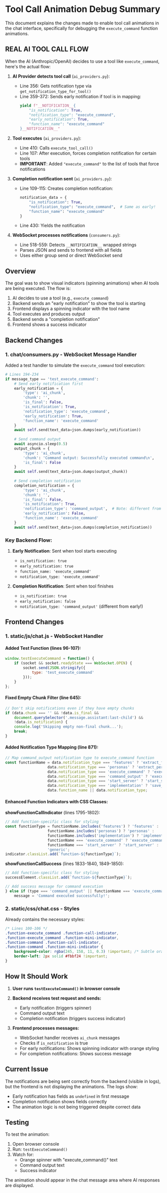 # Tool Call Animation Debug Summary

This document explains the changes made to enable tool call animations in the chat interface, specifically for debugging the `execute_command` function animations.

## REAL AI TOOL CALL FLOW

When the AI (Anthropic/OpenAI) decides to use a tool like `execute_command`, here's the actual flow:

1. **AI Provider detects tool call** (`ai_providers.py`):
   - Line 356: Gets notification type via `get_notification_type_for_tool()`
   - Line 359-372: Sends early notification if tool is in mapping:
     ```python
     yield f"__NOTIFICATION__{
         "is_notification": True,
         "notification_type": "execute_command",
         "early_notification": True,
         "function_name": "execute_command"
     }__NOTIFICATION__"
     ```

2. **Tool executes** (`ai_providers.py`):
   - Line 410: Calls `execute_tool_call()`
   - Line 107: After execution, forces completion notification for certain tools
   - **IMPORTANT**: Added `"execute_command"` to the list of tools that force notifications

3. **Completion notification sent** (`ai_providers.py`):
   - Line 109-115: Creates completion notification:
     ```python
     notification_data = {
         "is_notification": True,
         "notification_type": "execute_command",  # Same as early!
         "function_name": "execute_command"
     }
     ```
   - Line 430: Yields the notification

4. **WebSocket processes notifications** (`consumers.py`):
   - Line 518-559: Detects `__NOTIFICATION__` wrapped strings
   - Parses JSON and sends to frontend with all fields
   - Uses either group send or direct WebSocket send

## Overview

The goal was to show visual indicators (spinning animations) when AI tools are being executed. The flow is:
1. AI decides to use a tool (e.g., `execute_command`)
2. Backend sends an "early notification" to show the tool is starting
3. Frontend displays a spinning indicator with the tool name
4. Tool executes and produces output
5. Backend sends a "completion notification" 
6. Frontend shows a success indicator

## Backend Changes

### 1. **chat/consumers.py** - WebSocket Message Handler

Added a test handler to simulate the `execute_command` tool execution:

```python
# Lines 194-234
if message_type == 'test_execute_command':
    # Send early notification first
    early_notification = {
        'type': 'ai_chunk',
        'chunk': '',
        'is_final': False,
        'is_notification': True,
        'notification_type': 'execute_command',
        'early_notification': True,
        'function_name': 'execute_command'
    }
    await self.send(text_data=json.dumps(early_notification))
    
    # Send command output
    await asyncio.sleep(0.5)
    output_chunk = {
        'type': 'ai_chunk',
        'chunk': 'Command output: Successfully executed command\n',
        'is_final': False
    }
    await self.send(text_data=json.dumps(output_chunk))
    
    # Send completion notification
    completion_notification = {
        'type': 'ai_chunk',
        'chunk': '',
        'is_final': False,
        'is_notification': True,
        'notification_type': 'command_output',  # Note: different from early notification
        'early_notification': False,
        'function_name': 'execute_command'
    }
    await self.send(text_data=json.dumps(completion_notification))
```

### Key Backend Flow:
1. **Early Notification**: Sent when tool starts executing
   - `is_notification: true`
   - `early_notification: true`
   - `function_name: 'execute_command'`
   - `notification_type: 'execute_command'`

2. **Completion Notification**: Sent when tool finishes
   - `is_notification: true`
   - `early_notification: false`
   - `notification_type: 'command_output'` (different from early!)

## Frontend Changes

### 1. **static/js/chat.js** - WebSocket Handler

#### Added Test Function (lines 96-107):
```javascript
window.testExecuteCommand = function() {
    if (socket && socket.readyState === WebSocket.OPEN) {
        socket.send(JSON.stringify({
            type: 'test_execute_command'
        }));
    }
};
```

#### Fixed Empty Chunk Filter (line 645):
```javascript
// Don't skip notifications even if they have empty chunks
if (data.chunk === '' && !data.is_final && 
    document.querySelector('.message.assistant:last-child') && 
    !data.is_notification) {
    console.log('Skipping empty non-final chunk...');
    break;
}
```

#### Added Notification Type Mapping (line 871):
```javascript
// Map command_output notification type to execute_command function
const functionName = data.notification_type === 'features' ? 'extract_features' : 
                   data.notification_type === 'personas' ? 'extract_personas' : 
                   data.notification_type === 'execute_command' ? 'execute_command' : 
                   data.notification_type === 'command_output' ? 'execute_command' :  // NEW
                   data.notification_type === 'start_server' ? 'start_server' : 
                   data.notification_type === 'implementation' ? 'save_implementation' : 
                   data.function_name || data.notification_type;
```

#### Enhanced Function Indicators with CSS Classes:

**showFunctionCallIndicator** (lines 1795-1802):
```javascript
// Add function-specific class for styling
const functionType = functionName.includes('features') ? 'features' :
                   functionName.includes('personas') ? 'personas' :
                   functionName.includes('implementation') ? 'implementation' :
                   functionName === 'execute_command' ? 'execute_command' :
                   functionName === 'start_server' ? 'start_server' :
                   'generic';
indicator.classList.add(`function-${functionType}`);
```

**showFunctionCallSuccess** (lines 1833-1840, 1849-1850):
```javascript
// Add function-specific class for styling
successElement.classList.add(`function-${functionType}`);

// Add success message for command execution
} else if (type === 'command_output' || functionName === 'execute_command') {
    message = 'Command executed successfully!';
```

### 2. **static/css/chat.css** - Styles

Already contains the necessary styles:
```css
/* Lines 100-106 */
.function-execute_command .function-call-indicator,
.function-execute_command .function-mini-indicator,
.function-command .function-call-indicator,
.function-command .function-mini-indicator {
    background-color: rgba(245, 158, 11, 0.3) !important; /* Subtle orange */
    border-left: 2px solid #fbbf24 !important;
}
```

## How It Should Work

1. **User runs `testExecuteCommand()` in browser console**

2. **Backend receives test request and sends:**
   - Early notification (triggers spinner)
   - Command output text
   - Completion notification (triggers success indicator)

3. **Frontend processes messages:**
   - WebSocket handler receives `ai_chunk` messages
   - Checks if `is_notification` is true
   - For early notifications: Shows spinning indicator with orange styling
   - For completion notifications: Shows success message

## Current Issue

The notifications are being sent correctly from the backend (visible in logs), but the frontend is not displaying the animations. The logs show:
- Early notification has fields as `undefined` in first message
- Completion notification shows fields correctly
- The animation logic is not being triggered despite correct data

## Testing

To test the animation:
1. Open browser console
2. Run: `testExecuteCommand()`
3. Watch for:
   - Orange spinner with "execute_command()" text
   - Command output text
   - Success indicator

The animation should appear in the chat message area where AI responses are displayed.